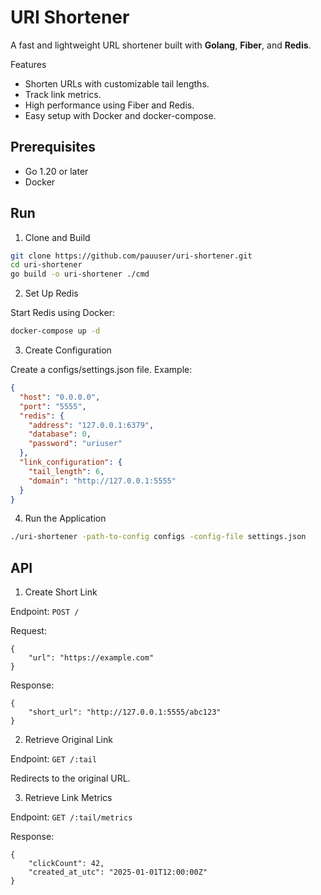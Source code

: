 # URI Shortener

A fast and lightweight URL shortener built with **Golang**, **Fiber**, and **Redis**.

Features

- Shorten URLs with customizable tail lengths.
- Track link metrics.
- High performance using Fiber and Redis.
- Easy setup with Docker and docker-compose.

## Prerequisites

- Go 1.20 or later
- Docker

## Run

1. Clone and Build
```bash
git clone https://github.com/pauuser/uri-shortener.git
cd uri-shortener
go build -o uri-shortener ./cmd
```

2. Set Up Redis

Start Redis using Docker:
```bash
docker-compose up -d
```

3. Create Configuration

Create a configs/settings.json file. Example:

```json
{
  "host": "0.0.0.0",
  "port": "5555",
  "redis": {
    "address": "127.0.0.1:6379",
    "database": 0,
    "password": "uriuser"
  },
  "link_configuration": {
    "tail_length": 6,
    "domain": "http://127.0.0.1:5555"
  }
}
```

4. Run the Application
```bash
./uri-shortener -path-to-config configs -config-file settings.json
```

## API

1. Create Short Link

Endpoint: `POST /`

Request:
```
{
    "url": "https://example.com"
}
```

Response:
```
{
    "short_url": "http://127.0.0.1:5555/abc123"
}
```

2. Retrieve Original Link

Endpoint: `GET /:tail`

Redirects to the original URL.

3. Retrieve Link Metrics

Endpoint: `GET /:tail/metrics`

Response:

```
{
    "clickCount": 42,
    "created_at_utc": "2025-01-01T12:00:00Z"
}
```
